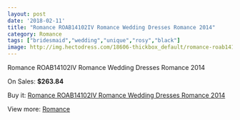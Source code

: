 ```yaml
---
layout: post
date: '2018-02-11'
title: "Romance ROAB14102IV Romance Wedding Dresses Romance 2014"
category: Romance
tags: ["bridesmaid","wedding","unique","rosy","black"]
image: http://img.hectodress.com/18606-thickbox_default/romance-roab14102iv-romance-wedding-dresses-romance-2014.jpg
---
```

Romance ROAB14102IV Romance Wedding Dresses Romance 2014

On Sales: **$263.84**
<a href="https://www.hectodress.com/romance/8744-romance-roab14102iv-romance-wedding-dresses-romance-2014.html"><amp-img layout="responsive" width="600" height="600" src="//img.hectodress.com/18606-thickbox_default/romance-roab14102iv-romance-wedding-dresses-romance-2014.jpg" alt="Romance ROAB14102IV Romance Wedding Dresses Romance 2014 0" /></a>
<a href="https://www.hectodress.com/romance/8744-romance-roab14102iv-romance-wedding-dresses-romance-2014.html"><amp-img layout="responsive" width="600" height="600" src="//img.hectodress.com/18607-thickbox_default/romance-roab14102iv-romance-wedding-dresses-romance-2014.jpg" alt="Romance ROAB14102IV Romance Wedding Dresses Romance 2014 1" /></a>

Buy it: [Romance ROAB14102IV Romance Wedding Dresses Romance 2014](https://www.hectodress.com/romance/8744-romance-roab14102iv-romance-wedding-dresses-romance-2014.html "Romance ROAB14102IV Romance Wedding Dresses Romance 2014")

View more: [Romance](https://www.hectodress.com/147-romance "Romance")